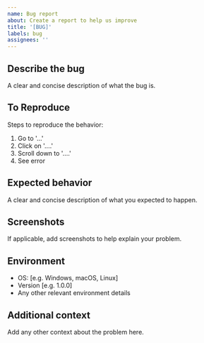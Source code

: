 ```yaml
---
name: Bug report
about: Create a report to help us improve
title: '[BUG]'
labels: bug
assignees: ''
---
```


## Describe the bug
A clear and concise description of what the bug is.

## To Reproduce
Steps to reproduce the behavior:
1. Go to '...'
2. Click on '....'
3. Scroll down to '....'
4. See error

## Expected behavior
A clear and concise description of what you expected to happen.

## Screenshots
If applicable, add screenshots to help explain your problem.

## Environment
 - OS: [e.g. Windows, macOS, Linux]
 - Version [e.g. 1.0.0]
 - Any other relevant environment details

## Additional context
Add any other context about the problem here.

